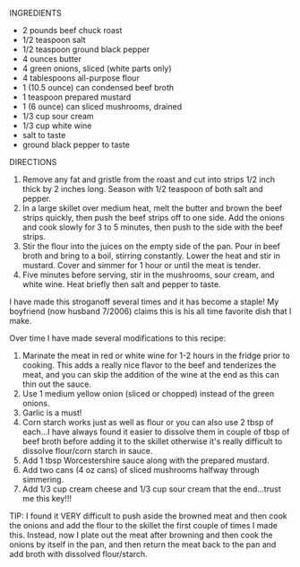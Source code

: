 INGREDIENTS


- 2 pounds beef chuck roast
- 1/2 teaspoon salt
- 1/2 teaspoon ground black pepper
- 4 ounces butter
- 4 green onions, sliced (white parts only)
- 4 tablespoons all-purpose flour
- 1 (10.5 ounce) can condensed beef broth
- 1 teaspoon prepared mustard
- 1 (6 ounce) can sliced mushrooms, drained
- 1/3 cup sour cream
- 1/3 cup white wine
- salt to taste
- ground black pepper to taste


DIRECTIONS


1. Remove any fat and gristle from the roast and cut into strips 1/2 inch thick by 2 inches long. Season with 1/2 teaspoon of both salt and pepper.
2. In a large skillet over medium heat, melt the butter and brown the beef strips quickly, then push the beef strips off to one side. Add the onions and cook slowly for 3 to 5 minutes, then push to the side with the beef strips.
3. Stir the flour into the juices on the empty side of the pan. Pour in beef broth and bring to a boil, stirring constantly. Lower the heat and stir in mustard. Cover and simmer for 1 hour or until the meat is tender.
4. Five minutes before serving, stir in the mushrooms, sour cream, and white wine. Heat briefly then salt and pepper to taste.

I have made this stroganoff several times and it has become a staple! My boyfriend (now husband 7/2006) claims this is his all time favorite dish that I make. 

Over time I have made several modifications to this recipe: 
1. Marinate the meat in red or white wine for 1-2 hours in the fridge prior to cooking. This adds a really nice flavor to the beef and tenderizes the meat, and you can skip the addition of the wine at the end as this can thin out the sauce. 
2. Use 1 medium yellow onion (sliced or chopped) instead of the green onions. 
3. Garlic is a must! 
4. Corn starch works just as well as flour or you can also use 2 tbsp of each...I have always found it easier to dissolve them in couple of tbsp of beef broth before adding it to the skillet otherwise it's really difficult to dissolve flour/corn starch in sauce. 
5. Add 1 tbsp Worcestershire sauce along with the prepared mustard. 
6. Add two cans (4 oz cans) of sliced mushrooms halfway through simmering. 
7. Add 1/3 cup cream cheese and 1/3 cup sour cream that the end...trust me this key!!! 

TIP: I found it VERY difficult to push aside the browned meat and then cook the onions and add the flour to the skillet the first couple of times I made this. Instead, now I plate out the meat after browning and then cook the onions by itself in the pan, and then return the meat back to the pan and add broth with dissolved flour/starch.
